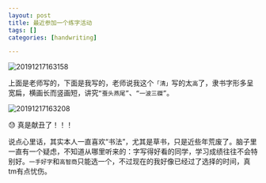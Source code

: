 ```yaml
---
layout: post
title: 最近参加一个练字活动
tags: []
categories: [handwriting]

---
```


![20191217163158](http://img.6h5.cn/xindot-blog/paste/20191217163158.png)

上面是老师写的，下面是我写的，老师说我这个```「清」```写的太```高```了，隶书字形多呈宽扁，横画长而竖画短，讲究```“蚕头燕尾”```、```“一波三磔”```。

![20191217163208](http://img.6h5.cn/xindot-blog/paste/20191217163208.png)

😓 真是献丑了！！！

说点心里话，其实本人一直喜欢“书法”，尤其是草书，只是近些年荒废了。脑子里一直有一个疑虑，不知道从哪里听来的：字写得好看的同学，学习成绩往往不会特别好。```一手好字```和```高智商```只能选一个，不过现在的我好像已经过了选择的时间，真tm有点忧伤。